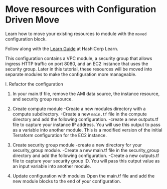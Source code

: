 # Move resources with Configuration Driven Move

Learn how to move your existing resources to module with the `moved` configuration block.

Follow along with the [Learn Guide](https://learn.hashicorp.com/tutorials/terraform/move-config) at HashiCorp Learn.


This configuration contains a VPC module, a security group that allows ingress HTTP traffic on port 8080, and an EC2 instance that uses the security group. Later in this tutorial, these resources will be moved into separate modules to make the configuration more manageable.

I. Refactor the configuration

1. In your main.tf file, remove the AMI data source, the instance resource, and security group resource.

2. Create compute module
-Create a new modules directory with a compute subdirectory.
-Create a new `main.tf` file in the compute directory and add the following configuration.
-create a new outputs.tf file to capture your instance IP address. You will use this output to pass as a variable into another module.
This is a modified version of the initial Terraform configuration for the EC2 instance.

3. Create security group module
-create a new directory for your security_group module.
-Create a new main.tf file in the security_group directory and add the following configuration.
-Create a new outputs.tf file to capture your security group ID. You will pass this output value as an input variable into another module.

4. Update configuration with modules
Open the main.tf file and add the new module blocks to the end of your configuration.